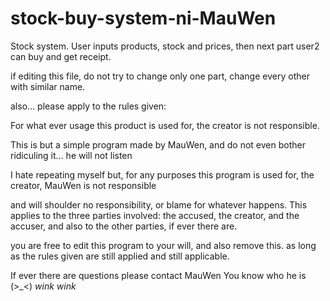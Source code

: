 # stock-buy-system-ni-MauWen
Stock system. User inputs products, stock and prices, then next part user2 can buy and get receipt.

if editing this file, do not try to change only one part, change every other with similar name.

also... please apply to the rules given:

For what ever usage this product is used for, the creator is not responsible.

This is but a simple program made by MauWen, and do not even bother ridiculing it... he will not listen

I hate repeating myself but, for any purposes this program is used for, the creator, MauWen is not responsible

and will shoulder no responsibility, or blame for whatever happens. This applies to the three parties involved: the accused, the creator, and the accuser, and also to the other parties, if ever there are.

you are free to edit this program to your will, and also remove this. as long as the rules given are still applied and still applicable.

If ever there are questions please contact MauWen You know who he is (>_<) *wink wink*

